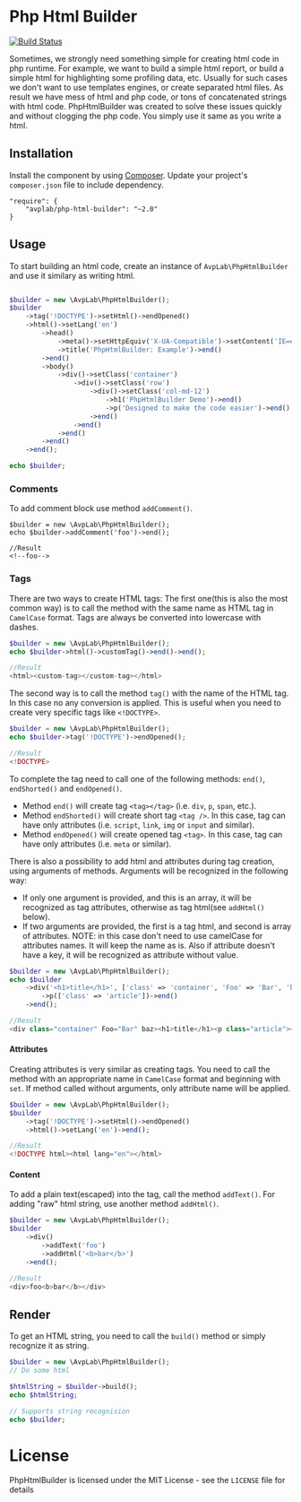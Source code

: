 # Php Html Builder

[![Build Status](https://travis-ci.org/avplab/php-html-builder.png?branch=master)](https://travis-ci.org/avplab/php-html-builder)


Sometimes, we strongly need something simple for creating html code in php runtime. For example, 
we want to build a simple html report, or build a simple html for highlighting some profiling data, etc.
Usually for such cases we don't want to use templates engines, or create separated html files. 
As result we have mess of html and php code, or tons of concatenated strings with html code.
PhpHtmlBuilder was created to solve these issues quickly and without clogging the php code. You simply use it same as you write a html.

## Installation
Install the component by using [Composer](https://getcomposer.org). Update your project's `composer.json` file to include dependency.

    "require": {
        "avplab/php-html-builder": "~2.0"
    }

## Usage

To start building an html code, create an instance of `AvpLab\PhpHtmlBuilder` and use it similary as writing html.
```php

$builder = new \AvpLab\PhpHtmlBuilder();
$builder
    ->tag('!DOCTYPE')->setHtml()->endOpened()
    ->html()->setLang('en')
        ->head()
            ->meta()->setHttpEquiv('X-UA-Compatible')->setContent('IE=edge,chrome=1')->endOpened()
            ->title('PhpHtmlBuilder: Example')->end()
        ->end()
        ->body()
            ->div()->setClass('container')
                ->div()->setClass('row')
                    ->div()->setClass('col-md-12')
                        ->h1('PhpHtmlBuilder Demo')->end()
                        ->p('Designed to make the code easier')->end()
                    ->end()
                ->end()
            ->end()
        ->end()
    ->end();

echo $builder;
```
### Comments
To add comment block use method `addComment()`.
```
$builder = new \AvpLab\PhpHtmlBuilder();
echo $builder->addComment('foo')->end();

//Result
<!--foo-->
```
### Tags
There are two ways to create HTML tags:
The first one(this is also the most common way) is to call the method with the same name as HTML tag in `CamelCase` format.
Tags are always be converted into lowercase with dashes.
```php
$builder = new \AvpLab\PhpHtmlBuilder();
echo $builder->html()->customTag()->end()->end();

//Result
<html><custom-tag></custom-tag></html>
```

The second way is to call the method `tag()` with the name of the HTML tag. In this case no any conversion is applied.
This is useful when you need to create very specific tags like `<!DOCTYPE>`.
```php
$builder = new \AvpLab\PhpHtmlBuilder();
echo $builder->tag('!DOCTYPE')->endOpened();

//Result
<!DOCTYPE>
```
To complete the tag need to call one of the following methods: `end()`, `endShorted()` and `endOpened()`.
* Method `end()` will create tag `<tag></tag>` (i.e. `div`, `p`, `span`, etc.).
* Method `endShorted()` will create short tag `<tag />`. In this case, tag can have only attributes (i.e. `script`, `link`, `img` or `input` and similar).
* Method `endOpened()` will create opened tag `<tag>`. In this case, tag can have only attributes (i.e. `meta` or similar).

There is also a possibility to add html and attributes during tag creation, using arguments of methods.
Arguments will be recognized in the following way:
- If only one argument is provided, and this is an array, it will be recognized as tag attributes, otherwise as tag html(see `addHtml()` below).
- If two arguments are provided, the first is a tag html, and second is array of attributes.
NOTE: in this case don't need to use camelCase for attributes names. It will keep the name as is. Also if attribute doesn't have a key, it will be recognized as attribute without value.
```php
$builder = new \AvpLab\PhpHtmlBuilder();
echo $builder
    ->div('<h1>title</h1>', ['class' => 'container', 'Foo' => 'Bar', 'baz'])
        ->p(['class' => 'article'])->end()
    ->end();

//Result
<div class="container" Foo="Bar" baz><h1>title</h1><p class="article"></p></div>
```

#### Attributes
Creating attributes is very similar as creating tags. You need to call the method with an appropriate name in `CamelCase` format and beginning with `set`.
If method called without arguments, only attribute name will be applied.
```php
$builder = new \AvpLab\PhpHtmlBuilder();
$builder
    ->tag('!DOCTYPE')->setHtml()->endOpened()
    ->html()->setLang('en')->end();

//Result
<!DOCTYPE html><html lang="en"></html>
```

#### Content
To add a plain text(escaped) into the tag, call the method `addText()`. For adding "raw" html string, use another method `addHtml()`.
```php
$builder = new \AvpLab\PhpHtmlBuilder();
$builder
    ->div()
        ->addText('foo')
        ->addHtml('<b>bar</b>')
    ->end();

//Result
<div>foo<b>bar</b></div>
```

## Render

To get an HTML string, you need to call the `build()` method or simply recognize it as string.
```php
$builder = new \AvpLab\PhpHtmlBuilder();
// Do some html

$htmlString = $builder->build();
echo $htmlString;

// Supports string recognision
echo $builder;
```

# License

PhpHtmlBuilder is licensed under the MIT License - see the `LICENSE` file for details
